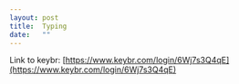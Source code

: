 ```yaml
---
layout: post
title:  Typing
date:   ""
---
```


Link to keybr: [https://www.keybr.com/login/6Wj7s3Q4qE](https://www.keybr.com/login/6Wj7s3Q4qE)